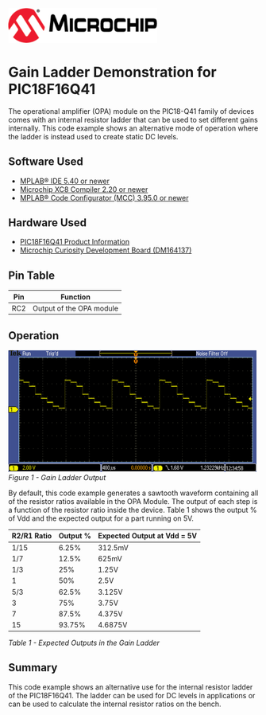 <!-- Please do not change this html logo with link -->
<a href="https://www.microchip.com" rel="nofollow"><img src="images/microchip.png" alt="MCHP" width="300"/></a>

# Gain Ladder Demonstration for PIC18F16Q41
The operational amplifier (OPA) module on the PIC18-Q41 family of devices comes with an internal resistor ladder that can be used to set different gains internally. This code example shows an alternative mode of operation where the ladder is instead used to create static DC levels.

## Software Used
* <a href="http://www.microchip.com/mplab/mplab-x-ide">MPLAB® IDE 5.40 or newer</a>
* <a href="https://www.microchip.com/mplab/compilers">Microchip XC8 Compiler 2.20 or newer</a>
* <a href="https://www.microchip.com/mplab/mplab-code-configurator">MPLAB® Code Configurator (MCC) 3.95.0 or newer</a>

## Hardware Used
- <a href="https://www.microchip.com/wwwproducts/en/PIC18F16Q41">PIC18F16Q41 Product Information</a>
- <a href="https://www.microchip.com/DevelopmentTools/ProductDetails/PartNO/DM164137"> Microchip Curiosity Development Board (DM164137) </a>

## Pin Table
| Pin | Function
| --- | --------
| RC2 | Output of the OPA module

## Operation
<img src="images/gainLevelDemo.PNG" alt="Gain Waveform" width="500px"/><br>
*Figure 1 - Gain Ladder Output*<br>

By default, this code example generates a sawtooth waveform containing all of the resistor ratios available in the OPA Module. The output of each step is a function of the resistor ratio inside the device. Table 1 shows the output % of Vdd and the expected output for a part running on 5V.

| R2/R1 Ratio   | Output %      | Expected Output at Vdd = 5V   |
| ------------- | ------------- | ----------------------------- |
| 1/15          | 6.25%         | 312.5mV                       |
| 1/7           | 12.5%         | 625mV                         |
| 1/3           | 25%           | 1.25V                         |
| 1             | 50%           | 2.5V                          |
| 5/3           | 62.5%         | 3.125V                        |
| 3             | 75%           | 3.75V                         |
| 7             | 87.5%         | 4.375V                        |
| 15            | 93.75%        | 4.6875V                       |

*Table 1 - Expected Outputs in the Gain Ladder*
## Summary
This code example shows an alternative use for the internal resistor ladder of the PIC18F16Q41. The ladder can be used for DC levels in applications or can be used to calculate the internal resistor ratios on the bench.
